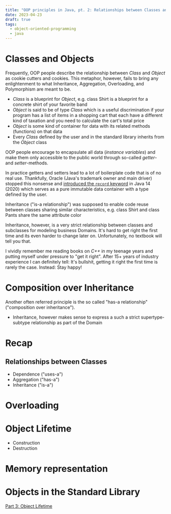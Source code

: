 ```yaml
---
title: "OOP principles in Java, pt. 2: Relationships between Classes and Objects"
date: 2023-04-23
draft: true
tags:
  - object-oriented-programming
  - java
---
```


# Classes and Objects

Frequently, OOP people describe the relationship between _Class_ and _Object_ as cookie cutters
and cookies. This metaphor, however, fails to bring any enlightenment to what Inheritance,
Aggregation, Overloading, and Polymorphism are meant to be.

- _Class_ is a blueprint for _Object_, e.g. class Shirt is a blueprint for a concrete shirt of your favorite band
- _Object_ is said to be of type _Class_ which is a useful discrimination if your program has a list of items in a
  shopping cart that each have a different kind of taxation and you need to calculate the cart's total price
- _Object_ is some kind of container for data with its related methods (functions) on that data
- Every _Class_ defined by the user and in the standard library inherits from the _Object_ class

OOP people encourage to encapsulate all data (_instance variables_) and make them only accessible to the public
world through so-called _getter_- and _setter_-methods.

In practice getters and setters lead to a lot of boilerplate code that is of no real use. Thankfully, Oracle (Java's trademark owner and main driver) stopped this nonsense and [introduced the `record` keyword](https://openjdk.org/jeps/359) in Java 14 (2020) which serves as a pure immutable data container with a type defined by the user.

Inheritance ("is-a relationship") was supposed to enable code reuse between classes sharing similar characteristics,
e.g. class Shirt and class Pants share the same attribute color

Inheritance, however, is a very strict relationship between classes and subclasses for modeling business Domains. It's hard to get right the first time and its even harder to change later on. Unfortunately, no textbook will tell you that.

I vividly remember me reading books on _C++_ in my teenage years and putting myself under pressure to "get it right". After 15+ years of industry experience I can definitely tell: It's bullshit, getting it right the first time is rarely the case. Instead: Stay happy!

# Composition over Inheritance

Another often referred principle is the so called "has-a relationship" ("composition over inheritance").

- Inheritance, however makes sense to express a such a strict supertype-subtype relationship as part of the Domain

# Recap

## Relationships between Classes

- Dependence ("uses-a")
- Aggregation ("has-a")
- Inheritance ("is-a")

# Overloading

# Object Lifetime

- Construction
- Destruction

# Memory representation

# Objects in the Standard Library

[Part 3: Object Lifetime](/blog/2023/04/oop-in-java-pt3-object-lifetime/)
